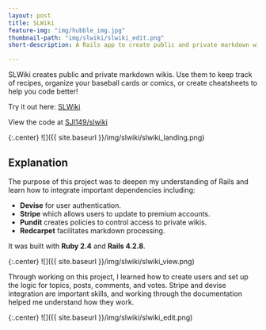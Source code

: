 ```yaml
---
layout: post
title: SLWiki
feature-img: "img/hubble_img.jpg"
thumbnail-path: "img/slwiki/slwiki_edit.png"
short-description: A Rails app to create public and private markdown wikis.

---
```

SLWiki creates public and private markdown wikis. Use them to keep track of recipes, organize your baseball cards or comics, or create cheatsheets to help you code better!

Try it out here: [SLWiki](https://shielded-falls-24557.herokuapp.com/)

View the code at [SJl149/slwiki](https://github.com/SJl149/slwiki)

{:.center}
![]({{ site.baseurl }}/img/slwiki/slwiki_landing.png)

## Explanation
The purpose of this project was to deepen my understanding of Rails and learn how to integrate important dependencies including:
+ **Devise** for user authentication.
+ **Stripe** which allows users to update to premium accounts.
+ **Pundit** creates policies to control access to private wikis.
+ **Redcarpet** facilitates markdown processing.

It was built with **Ruby 2.4** and **Rails 4.2.8**.

{:.center}
![]({{ site.baseurl }}/img/slwiki/slwiki_view.png)

Through working on this project, I learned how to create users and set up the logic for topics, posts, comments, and votes. Stripe and devise integration are important skills, and working through the documentation helped me understand how they work.

{:.center}
![]({{ site.baseurl }}/img/slwiki/slwiki_edit.png)
